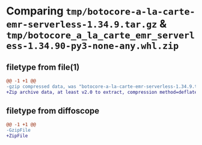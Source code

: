 # Comparing `tmp/botocore-a-la-carte-emr-serverless-1.34.9.tar.gz` & `tmp/botocore_a_la_carte_emr_serverless-1.34.90-py3-none-any.whl.zip`

## filetype from file(1)

```diff
@@ -1 +1 @@
-gzip compressed data, was "botocore-a-la-carte-emr-serverless-1.34.9.tar", last modified: Thu Dec 28 01:06:44 2023, max compression
+Zip archive data, at least v2.0 to extract, compression method=deflate
```

## filetype from diffoscope

```diff
@@ -1 +1 @@
-GzipFile
+ZipFile
```

